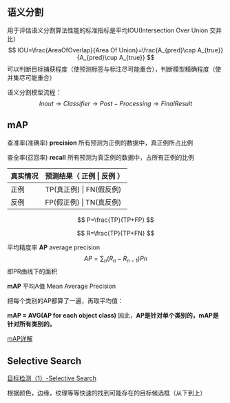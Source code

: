 ## 语义分割

用于评估语义分割算法性能的标准指标是平均IOU(Intersection Over Union 交并比)
$$
IOU=\frac{AreaOfOverlap}{Area Of Union}=\frac{A_{pred}\cap A_{true}}{A_{pred}\cup A_{true}}
$$
可以判断目标捕获程度（使预测标签与标注尽可能重合），判断模型精确程度（使并集尽可能重合）

语义分割模型流程：
$$
Inout\to Classifier \to Post-Processing \to Final Result
$$

## mAP

查准率(准确率) **precision** 所有预测为正例的数据中，真正例所占比例

 查全率(召回率) **recall** 所有预测为真正例的数据中，占所有正例的比例

| 真实情况 | 预测结果（ 正例            \|         反例       ） |
| -------- | --------------------------------------------------- |
| 正例     | TP(真正例)                   \|     FN(假反例)      |
| 反例     | FP(假正例)                   \|     TN(真反例)      |

$$
P=\frac{TP}{TP+FP}
$$

$$
R=\frac{TP}{TP+FN}
$$

平均精度率 **AP** average precision
$$
AP=\sum_n\left(R_n-R_{n-1}\right)Pn
$$
即PR曲线下的面积 

**mAP** 平均A值 Mean Average Precision

把每个类别的AP都算了一遍，再取平均值：

**mAP = AVG(AP for each object class)** 因此，**AP是针对单个类别的，mAP是针对所有类别的。**

[mAP详解](https://zhuanlan.zhihu.com/p/37910324)

## Selective Search

[目标检测（1）-Selective Search](https://zhuanlan.zhihu.com/p/27467369)

根据颜色，边缘，纹理等等快速的找到可能存在的目标候选框（从下到上）



